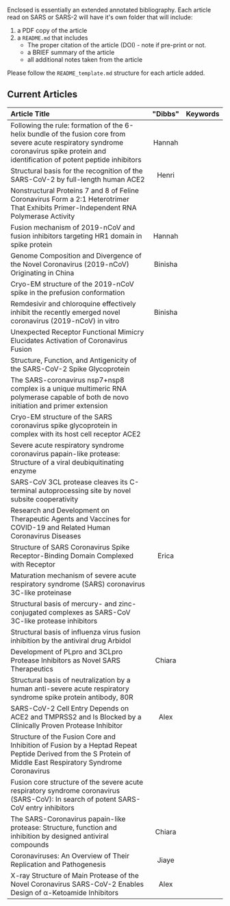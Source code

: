 Enclosed is essentially an extended annotated bibliography. Each article read on SARS or SARS-2 will have it's own folder that will include:
1. a PDF copy of the article
2. a `README.md` that includes
   * The proper citation of the article (DOI) - note if pre-print or not.
   * a BRIEF summary of the article
   * all additional notes taken from the article

Please follow the `README_template.md` structure for each article added.

## **Current Articles**
| **Article Title**   | "Dibbs" | Keywords |
|:---|:---:|:---|
| Following the rule: formation of the 6-helix bundle of the fusion core from severe acute respiratory syndrome coronavirus spike protein and identification of potent peptide inhibitors   | Hannah  | |
| Structural basis for the recognition of the SARS-CoV-2 by full-length human ACE2   |  Henri | |
| Nonstructural Proteins 7 and 8 of Feline Coronavirus Form a 2:1 Heterotrimer That Exhibits Primer-Independent RNA Polymerase Activity  |   | |
| Fusion mechanism of 2019-nCoV and fusion inhibitors targeting HR1 domain in spike protein  | Hannah | |
| Genome Composition and Divergence of the Novel Coronavirus (2019-nCoV) Originating in China   | Binisha | |
| Cryo-EM structure of the 2019-nCoV spike in the prefusion conformation  |   | |
| Remdesivir and chloroquine effectively inhibit the recently emerged novel coronavirus (2019-nCoV) in vitro   |Binisha   | |
| Unexpected Receptor Functional Mimicry Elucidates Activation of Coronavirus Fusion  |   | |
| Structure, Function, and Antigenicity of the SARS-CoV-2 Spike Glycoprotein  |   | |
| The SARS-coronavirus nsp7+nsp8 complex is a unique multimeric RNA polymerase capable of both de novo initiation and primer extension  |  | |
| Cryo-EM structure of the SARS coronavirus spike glycoprotein in complex with its host cell receptor ACE2   |   | |
| Severe acute respiratory syndrome coronavirus papain-like protease: Structure of a viral deubiquitinating enzyme   |   | |
| SARS-CoV 3CL protease cleaves its C-terminal autoprocessing site by novel subsite cooperativity   |   | |
| Research and Development on Therapeutic Agents and Vaccines for COVID-19 and Related Human Coronavirus Diseases   |   | |
| Structure of SARS Coronavirus Spike Receptor-Binding Domain Complexed with Receptor   | Erica  | |
| Maturation mechanism of severe acute respiratory syndrome (SARS) coronavirus 3C-like proteinase   |   | |
| Structural basis of mercury- and zinc-conjugated complexes as SARS-CoV 3C-like protease inhibitors  |   | |
| Structural basis of influenza virus fusion inhibition by the antiviral drug Arbidol   |   | |
| Development of PLpro and 3CLpro Protease Inhibitors as Novel SARS Therapeutics   | Chiara | |
| Structural basis of neutralization by a human anti-severe acute respiratory syndrome spike protein antibody, 80R   |   | |
| SARS-CoV-2 Cell Entry Depends on ACE2 and TMPRSS2 and Is Blocked by a Clinically Proven Protease Inhibitor   | Alex | |
| Structure of the Fusion Core and Inhibition of Fusion by a Heptad Repeat Peptide Derived from the S Protein of Middle East Respiratory Syndrome Coronavirus   |   | |
| Fusion core structure of the severe acute respiratory syndrome coronavirus (SARS-CoV): In search of potent SARS-CoV entry inhibitors   |   | |
| The SARS-Coronavirus papain-like protease: Structure, function and inhibition by designed antiviral compounds   | Chiara | |
| Coronaviruses: An Overview of Their Replication and Pathogenesis   |Jiaye| |
| X-ray Structure of Main Protease of the Novel Coronavirus SARS-CoV-2 Enables Design of α-Ketoamide Inhibitors| Alex| |

